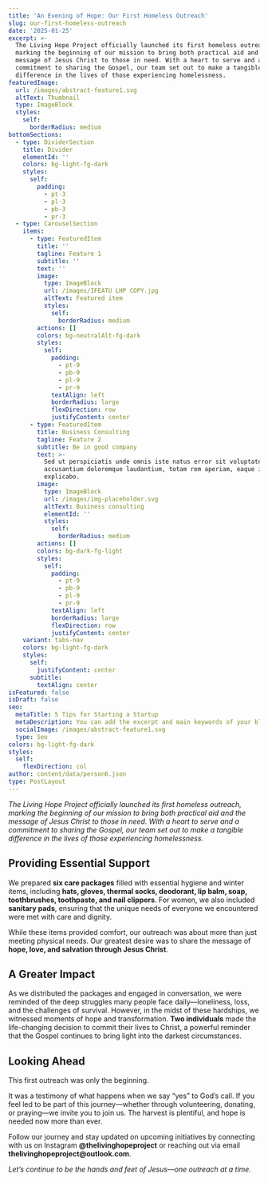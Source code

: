 ```yaml
---
title: 'An Evening of Hope: Our First Homeless Outreach'
slug: our-first-homeless-outreach
date: '2025-01-25'
excerpt: >-
  The Living Hope Project officially launched its first homeless outreach,
  marking the beginning of our mission to bring both practical aid and the
  message of Jesus Christ to those in need. With a heart to serve and a
  commitment to sharing the Gospel, our team set out to make a tangible
  difference in the lives of those experiencing homelessness.
featuredImage:
  url: /images/abstract-feature1.svg
  altText: Thumbnail
  type: ImageBlock
  styles:
    self:
      borderRadius: medium
bottomSections:
  - type: DividerSection
    title: Divider
    elementId: ''
    colors: bg-light-fg-dark
    styles:
      self:
        padding:
          - pt-3
          - pl-3
          - pb-3
          - pr-3
  - type: CarouselSection
    items:
      - type: FeaturedItem
        title: ''
        tagline: Feature 1
        subtitle: ''
        text: ''
        image:
          type: ImageBlock
          url: /images/IFEATU LHP COPY.jpg
          altText: Featured item
          styles:
            self:
              borderRadius: medium
        actions: []
        colors: bg-neutralAlt-fg-dark
        styles:
          self:
            padding:
              - pt-9
              - pb-9
              - pl-9
              - pr-9
            textAlign: left
            borderRadius: large
            flexDirection: row
            justifyContent: center
      - type: FeaturedItem
        title: Business Consulting
        tagline: Feature 2
        subtitle: Be in good company
        text: >-
          Sed ut perspiciatis unde omnis iste natus error sit voluptatem
          accusantium doloremque laudantium, totam rem aperiam, eaque ipsa quae.
          explicabo.
        image:
          type: ImageBlock
          url: /images/img-placeholder.svg
          altText: Business consulting
          elementId: ''
          styles:
            self:
              borderRadius: medium
        actions: []
        colors: bg-dark-fg-light
        styles:
          self:
            padding:
              - pt-9
              - pb-9
              - pl-9
              - pr-9
            textAlign: left
            borderRadius: large
            flexDirection: row
            justifyContent: center
    variant: tabs-nav
    colors: bg-light-fg-dark
    styles:
      self:
        justifyContent: center
      subtitle:
        textAlign: center
isFeatured: false
isDraft: false
seo:
  metaTitle: 5 Tips for Starting a Startup
  metaDescription: You can add the excerpt and main keywords of your blog post here.
  socialImage: /images/abstract-feature1.svg
  type: Seo
colors: bg-light-fg-dark
styles:
  self:
    flexDirection: col
author: content/data/person6.json
type: PostLayout
---
```

*The Living Hope Project officially launched its first homeless outreach, marking the beginning of our mission to bring both practical aid and the message of Jesus Christ to those in need. With a heart to serve and a commitment to sharing the Gospel, our team set out to make a tangible difference in the lives of those experiencing homelessness.*

## **Providing Essential Support**

We prepared **six care packages** filled with essential hygiene and winter items, including **hats, gloves, thermal socks, deodorant, lip balm, soap, toothbrushes, toothpaste, and nail clippers**. For women, we also included **sanitary pads**, ensuring that the unique needs of everyone we encountered were met with care and dignity.

While these items provided comfort, our outreach was about more than just meeting physical needs. Our greatest desire was to share the message of **hope, love, and salvation through Jesus Christ**.

## **A Greater Impact**

As we distributed the packages and engaged in conversation, we were reminded of the deep struggles many people face daily—loneliness, loss, and the challenges of survival. However, in the midst of these hardships, we witnessed moments of hope and transformation. **Two individuals** made the life-changing decision to commit their lives to Christ, a powerful reminder that the Gospel continues to bring light into the darkest circumstances.

## **Looking Ahead**

This first outreach was only the beginning.

It was a testimony of what happens when we say “yes” to God’s call. If you feel led to be part of this journey—whether through volunteering, donating, or praying—we invite you to join us. The harvest is plentiful, and hope is needed now more than ever.

Follow our journey and stay updated on upcoming initiatives by connecting with us on Instagram **@thelivinghopeproject** or reaching out via email **thelivinghopeproject\@outlook.com**.

*Let’s continue to be the hands and feet of Jesus—one outreach at a time.*
